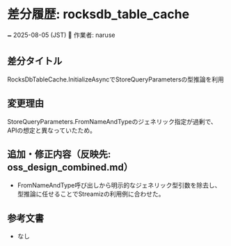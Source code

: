 # 差分履歴: rocksdb_table_cache

🗕 2025-08-05 (JST)
🧐 作業者: naruse

## 差分タイトル
RocksDbTableCache.InitializeAsyncでStoreQueryParametersの型推論を利用

## 変更理由
StoreQueryParameters.FromNameAndTypeのジェネリック指定が過剰で、APIの想定と異なっていたため。

## 追加・修正内容（反映先: oss_design_combined.md）
- FromNameAndType呼び出しから明示的なジェネリック型引数を除去し、型推論に任せることでStreamizの利用例に合わせた。

## 参考文書
- なし
